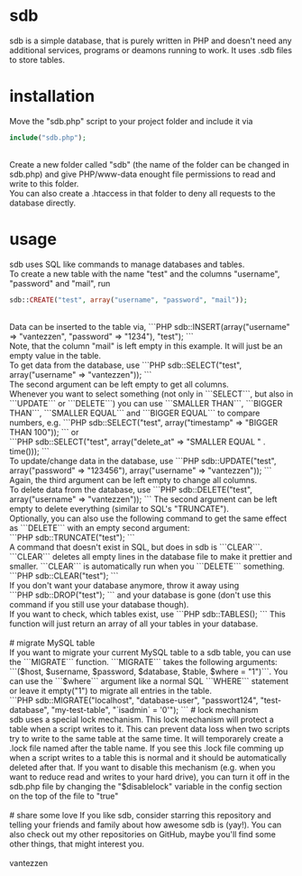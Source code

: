 # sdb
sdb is a simple database, that is purely written in PHP and doesn't need any additional services, programs or deamons running to work. It uses .sdb files to store tables.

# installation
Move the "sdb.php" script to your project folder and include it via<br />
```PHP
include("sdb.php");
```
<br />
Create a new folder called "sdb" (the name of the folder can be changed in sdb.php) and give PHP/www-data enought file permissions to read and write to this folder.<br />
You can also create a .htaccess in that folder to deny all requests to the database directly.

# usage
sdb uses SQL like commands to manage databases and tables.<br />
To create a new table with the name "test" and the columns "username", "password" and "mail", run<br />
```PHP
sdb::CREATE("test", array("username", "password", "mail"));
```
<br />
Data can be inserted to the table via,
```PHP
sdb::INSERT(array("username" => "vantezzen", "password" => "1234"), "test");
```
<br />
Note, that the column "mail" is left empty in this example. It will just be an empty value in the table.
<br />
To get data from the database, use
```PHP
sdb::SELECT("test", array("username" => "vantezzen"));
```
<br />
The second argument can be left empty to get all columns.
<br />
Whenever you want to select something (not only in ```SELECT```, but also in ```UPDATE``` or ```DELETE```) you can use ```SMALLER THAN```, ```BIGGER THAN```, ```SMALLER EQUAL``` and ```BIGGER EQUAL``` to compare numbers, e.g.
```PHP
sdb::SELECT("test", array("timestamp" => "BIGGER THAN 100"));
```
or<br />
```PHP
sdb::SELECT("test", array("delete_at" => "SMALLER EQUAL " . time()));
```
<br />
To update/change data in the database, use
```PHP
sdb::UPDATE("test", array("password" => "123456"), array("username" => "vantezzen"));
```
Again, the third argument can be left empty to change all columns.
<br />
To delete data from the database, use
```PHP
sdb::DELETE("test", array("username" => "vantezzen"));
```
The second argument can be left empty to delete everything (similar to SQL's "TRUNCATE").
<br />
Optionally, you can also use the following command to get the same effect as ```DELETE``` with an empty second argument:<br />
```PHP
sdb::TRUNCATE("test");
```
<br />
A command that doesn't exist in SQL, but does in sdb is ```CLEAR```. ```CLEAR``` deletes all empty lines in the database file to make it prettier and smaller. ```CLEAR``` is automatically run when you ```DELETE``` something.
```PHP
sdb::CLEAR("test");
```
<br />
If you don't want your database anymore, throw it away using<br />
```PHP
sdb::DROP("test");
```
and your database is gone (don't use this command if you still use your database though).
<br />
If you want to check, which tables exist, use
```PHP
sdb::TABLES();
```
This function will just return an array of all your tables in your database.
<br />
<br />
# migrate MySQL table
<br />
If you want to migrate your current MySQL table to a sdb table, you can use the ```MIGRATE``` function. ```MIGRATE``` takes the following arguments: ```($host, $username, $password, $database, $table, $where = "1")```. You can use the ```$where``` argument like a normal SQL ```WHERE``` statement or leave it empty("1") to migrate all entries in the table.
<br />
```PHP
sdb::MIGRATE("localhost", "database-user", "passwort124", "test-database", "my-test-table", "`isadmin` = '0'");
```
# lock mechanism
<br />
sdb uses a special lock mechanism. This lock mechanism will protect a table when a script writes to it. This can prevent data loss when two scripts try to write to the same table at the same time. It will temporarely create a .lock file named after the table name. If you see this .lock file comming up when a script writes to a table this is normal and it should be automatically deleted after that. If you want to disable this mechanism (e.g. when you want to reduce read and writes to your hard drive), you can turn it off in the sdb.php file by changing the "$disablelock" variable in the config section on the top of the file to "true"
<br />
<br />
# share some love
If you like sdb, consider starring this repository and telling your friends and family about how awesome sdb is (yay!).
You can also check out my other repositories on GitHub, maybe you'll find some other things, that might interest you.
<br />
<br />
vantezzen
